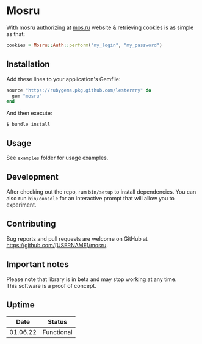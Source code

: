 # Mosru
With mosru authorizing at [mos.ru](https://mos.ru) website & retrieving cookies is as simple as that:
```ruby
cookies = Mosru::Auth::perform("my_login", "my_password")
```

## Installation
Add these lines to your application's Gemfile:

```ruby
source "https://rubygems.pkg.github.com/lesterrry" do
  gem "mosru"
end
```

And then execute:

    $ bundle install

## Usage
See `examples` folder for usage examples.

## Development
After checking out the repo, run `bin/setup` to install dependencies. You can also run `bin/console` for an interactive prompt that will allow you to experiment.

## Contributing
Bug reports and pull requests are welcome on GitHub at https://github.com/[USERNAME]/mosru.

## Important notes
Please note that library is in beta and may stop working at any time.\
This software is a proof of concept.

## Uptime 
|   Date   |   Status   |
|   ----   |    ----    |
| 01.06.22 | Functional |